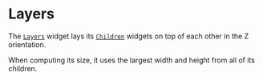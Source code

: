 # Layers

The [`Layers`][layers] widget lays its [`Children`][children] widgets on top of
each other in the Z orientation.

When computing its size, it uses the largest width and height from all of its
children.

[Layers]: <{{ docs }}/widgets/layers/struct.Layers.html>
[children]: <{{ docs }}/widget/struct.Children.html>

